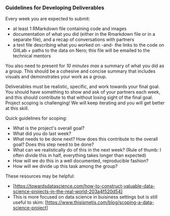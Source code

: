 ### Guidelines for Developing Deliverables
Every week you are expected to submit:
  - at least 1 RMarkdown file containing code and images
  - documentation of what you did (either in the Rmarkdown file or in a separate file), and a recap of conversations with partners
  - a text file describing what you worked on -and- the links to the code on GitLab + paths to the data on Nero; this file will be emailed to the technical mentors

You also need to present for *10 minutes max* a summary of what you did as a group. This should be a cohesive and concise summary that includes visuals and demonstrates your work as a group. 

Deliverables must be realistic, specific, and work towards your final goal. You should have something to show and ask of your partners each week, and this should contribute to that without losing sight of the final goal. Project scoping is challenging! We will keep iterating and you will get better at this skill.

Quick guidelines for scoping:
  - What is the project's overall goal?
  - What did you do last week?
  - What needs to be done next? How does this contribute to the overall goal? Does this step need to be done?
  - What can we realistically do of this in the next week? (Rule of thumb: I often divide this in half, everything takes longer than expected)
  - How will we do this in a well documented, reproducible fashion?
  - How will we divide up this task among the group?


These resources may be helpful:
  * [https://towardsdatascience.com/how-to-construct-valuable-data-science-projects-in-the-real-world-203a4f520d54]
  * This is more focused on data science in buisiness settings but is still useful to skim: [https://www.thisismetis.com/blog/scoping-a-data-science-project]
